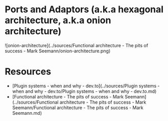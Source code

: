# Ports and Adaptors (a.k.a hexagonal architecture, a.k.a onion architecture)

![onion-architecture](../sources/Functional architecture - The pits of success - Mark Seemann/onion-architecture.png)

# Resources

-   [Plugin systems - when and why - dev.to](../sources/Plugin systems - when and why - dev.to/Plugin systems - when and why - dev.to.md) 
-   [Functional architecture - The pits of success - Mark Seemann](../sources/Functional architecture - The pits of success - Mark Seemann/Functional architecture - The pits of success - Mark Seemann.md) 

